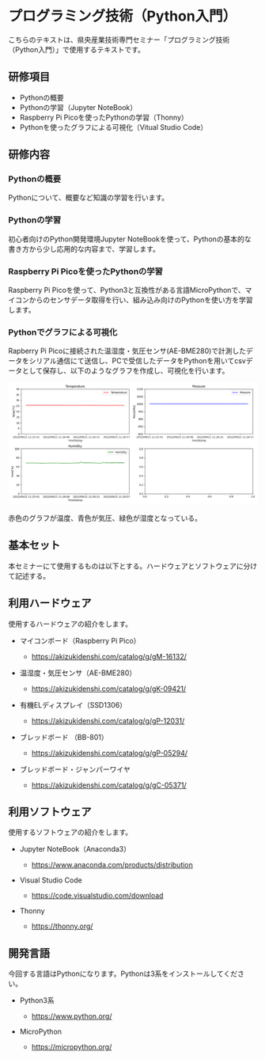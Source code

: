 # プログラミング技術（Python入門）

こちらのテキストは、県央産業技術専門セミナー「プログラミング技術（Python入門）」で使用するテキストです。

## 研修項目

* Pythonの概要
* Pythonの学習（Jupyter NoteBook）
* Raspberry Pi Picoを使ったPythonの学習（Thonny）
* Pythonを使ったグラフによる可視化（Vitual Studio Code）

## 研修内容

### Pythonの概要
Pythonについて、概要など知識の学習を行います。

### Pythonの学習
初心者向けのPython開発環境Jupyter NoteBookを使って、Pythonの基本的な書き方から少し応用的な内容まで、学習します。

### Raspberry Pi Picoを使ったPythonの学習
Raspberry Pi Picoを使って、Python3と互換性がある言語MicroPythonで、マイコンからのセンサデータ取得を行い、組み込み向けのPythonを使い方を学習します。

### Pythonでグラフによる可視化
Rapberry Pi Picoに接続された温湿度・気圧センサ(AE-BME280)で計測したデータをシリアル通信にて送信し、PCで受信したデータをPythonを用いてcsvデータとして保存し、以下のようなグラフを作成し、可視化を行います。

![外観図](./image/Figure_1.png)

赤色のグラフが温度、青色が気圧、緑色が湿度となっている。

## 基本セット

本セミナーにて使用するものは以下とする。ハードウェアとソフトウェアに分けて記述する。

## 利用ハードウェア

使用するハードウェアの紹介をします。

* マイコンボード（Raspberry Pi Pico）

    * <https://akizukidenshi.com/catalog/g/gM-16132/>

* 温湿度・気圧センサ（AE-BME280）

    * <https://akizukidenshi.com/catalog/g/gK-09421/>

* 有機ELディスプレイ（SSD1306）

    * <https://akizukidenshi.com/catalog/g/gP-12031/>

* ブレッドボード （BB-801）

    * <https://akizukidenshi.com/catalog/g/gP-05294/>

* ブレッドボード・ジャンパーワイヤ

    * <https://akizukidenshi.com/catalog/g/gC-05371/>

## 利用ソフトウェア

使用するソフトウェアの紹介をします。

* Jupyter NoteBook（Anaconda3）

    * <https://www.anaconda.com/products/distribution>

* Visual Studio Code

    * <https://code.visualstudio.com/download>

* Thonny

    * <https://thonny.org/>

## 開発言語

今回する言語はPythonになります。Pythonは3系をインストールしてください。

* Python3系

    * <https://www.python.org/>

* MicroPython
    * <https://micropython.org/>
